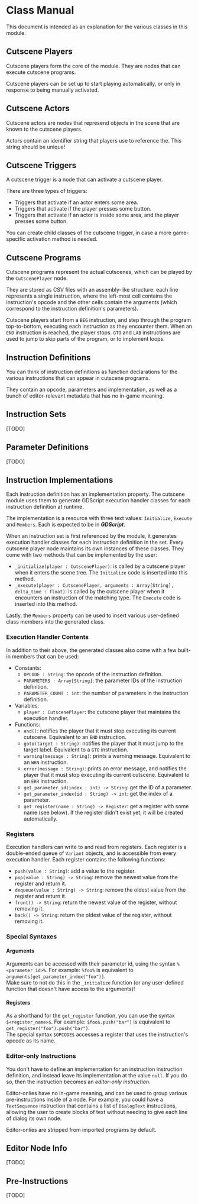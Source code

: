 # Class Manual
This document is intended as an explanation for the various classes in this module.

## Cutscene Players
Cutscene players form the core of the module. They are nodes that can execute cutscene programs.

Cutscene players can be set up to start playing automatically, or only in response to being manually activated.

## Cutscene Actors
Cutscene actors are nodes that represend objects in the scene that are known to the cutscene players.

Actors contain an identifier string that players use to reference the. This string should be unique!

## Cutscene Triggers
A cutscene trigger is a node that can activate a cutscene player.

There are three types of triggers:
- Triggers that activate if an actor enters some area.
- Triggers that activate if the player presses some button.
- Triggers that activate if an actor is inside some area, and the player presses some button.

You can create child classes of the cutscene trigger, in case a more game-specific activation method is needed.

## Cutscene Programs
Cutscene programs represent the actual cutscenes, which can be played by the `CutscenePlayer` node.

They are stored as CSV files with an assembly-like structure: each line represents a single instruction, where the left-most cell contains the instruction's opcode and the other cells contain the arguments (which correspond to the instruction definition's parameters).

Cutscene players start from a `BEG` instruction, and step through the program top-to-bottom, executing each instruction as they encounter them. When an `END` instruction is reached, the player stops.
`GTO` and `LAB` instructions are used to jump to skip parts of the program, or to implement loops.

## Instruction Definitions
You can think of instruction definitions as function declarations for the various instructions that can appear in cutscene programs.

They contain an opcode, parameters and implementation, as well as a bunch of editor-relevant metadata that has no in-game meaning.

## Instruction Sets
[TODO]

## Parameter Definitions
[TODO]

## Instruction Implementations
Each instruction definition has an implementation property. The cutscene module uses them to generate GDScript execution handler classes for each instruction definition at runtime.

The implementation is a resource with three text values: `Initialize`, `Execute` and `Members`. Each is expected to be in _**GDScript**_.

When an instruction set is first referenced by the module, it generates execution handler classes for each instruction definition in the set. Every cutscene player node maintains its own instances of these classes.
They come with two methods that can be implemented by the user:
- `_initialize(player : CutscenePlayer)`: is called by a cutscene player when it enters the scene tree. The `Initialize` code is inserted into this method.
- `_execute(player : CutscenePlayer, arguments : Array[String], delta_time : float)`: is called by the cutscene player when it encounters an instruction of the matching type. The `Execute` code is inserted into this method.

Lastly, the `Members` property can be used to insert various user-defined class members into the generated class.

### Execution Handler Contents
In addition to their above, the generated classes also come with a few built-in members that can be used:
- Constants:
  - `OPCODE : String`: the opcode of the instruction definition.
  - `PARAMETERS : Array[String]`: the parameter IDs of the instruction definition.
  - `PARAMETER_COUNT : int`: the number of parameters in the instruction definition.
- Variables:
  - `player : CutscenePlayer`: the cutscene player that maintains the execution handler.
- Functions:
  - `end()`: notifies the player that it must stop executing its current cutscene. Equivalent to an `END` instruction.
  - `goto(target : String)`: notifies the player that it must jump to the target label. Equivalent to a `GTO` instruction.
  - `warning(message : String)`: prints a warning message. Equivalent to an `WRN` instruction.
  - `error(message : String)`: prints an error message, and notifies the player that it must stop executing its current cutscene. Equivalent to an `ERR` instruction.
  - `get_parameter_id(index : int) -> String`: get the ID of a parameter.
  - `get_parameter_index(id : String) -> int`: get the index of a parameter.
  - `get_register(name : String) -> Register`: get a register with some name (see below). If the register didn't exist yet, it will be created automatically.

### Registers
Execution handlers can write to and read from registers. Each register is a double-ended queue of `Variant` objects, and is accessible from every execution handler. Each register contains the following functions:
  - `push(value : String)`: add a value to the register.
  - `pop(value : String) -> String`: remove the newest value from the register and return it.
  - `dequeue(value : String) -> String`: remove the oldest value from the register and return it.
  - `front() -> String`: return the newest value of the register, without removing it.
  - `back() -> String`: return the oldest value of the register, without removing it.

### Special Syntaxes
#### Arguments
Arguments can be accessed with their parameter id, using the syntax `%<parameter_id>%`. For example: `%foo%` is equivalent to `arguments[get_parameter_index("foo")]`.
<br/> Make sure to not do this in the `_initialize` function (or any user-defined function that doesn't have access to the arguments)!

#### Registers
As a shorthand for the `get_register` function, you can use the syntax `$<register_name>$`. For example: `$foo$.push("bar")` is equivalent to `get_register("foo").push("bar")`.
<br/>The special syntax `$OPCODE$` accesses a register that uses the instruction's opcode as its name.

### Editor-only Instructions
You don't have to define an implementation for an instruction instruction definition, and instead leave its implementation at the value `null`. If you do so, then the instruction becomes an *editor-only instruction*.

Editor-onlies have no in-game meaning, and can be used to group various pre-instructions inside of a node. For example, you could have a `TextSequence` instruction that contains a list of `DialogText` instructions, allowing the user to create blocks of text without needing to give each line of dialog its own node.

Editor-onlies are stripped from imported programs by default.

## Editor Node Info
[TODO]

## Pre-Instructions
[TODO]
